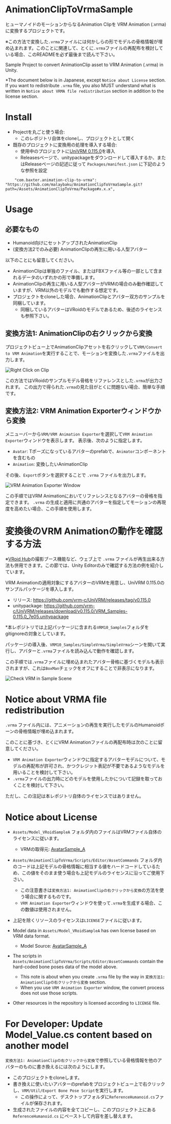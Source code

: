 # AnimationClipToVrmaSample

ヒューマノイドのモーションからなるAnimation Clipを VRM Animation (.vrma) に変換するプロジェクトです。

※この方法で変換した`.vrma`ファイルには何かしらの形でモデルの骨格情報が埋め込まれます。このことに関連して、とくに`.vrma`ファイルの再配布を検討している場合、このREADMEを必ず最後まで読んで下さい。

Sample Project to convert AnimationClip asset to VRM Animation (.vrma) in Unity.

*The document below is in Japanese, except `Notice about License` section. If you want to redistribute `.vrma` file, you also MUST understand what is written in `Notice about VRMA file redistribution` section in addition to the license section.

# Install

- Projectを丸ごと使う場合:
    - このレポジトリ自体をcloneし、プロジェクトとして開く
- 既存のプロジェクトに変換用の処理を導入する場合: 
    - 使用中のプロジェクトに[UniVRM 0.115.0](https://github.com/vrm-c/UniVRM/releases/tag/v0.115.0)を導入
    - Releasesページで、unitypackageをダウンロードして導入するか、またはReleaseページの記述に従って `Packages/manifest.json` に下記のような参照を設定

```
    "com.baxter.animation-clip-to-vrma": "https://github.com/malaybaku/AnimationClipToVrmaSample.git?path=/Assets/AnimationClipToVrma/Package#x.x.x",
```

# Usage

## 必要なもの

- Humanoid向けにセットアップされたAnimationClip
- (変換方法2でのみ必要) AnimationClipの再生に用いる人型アバター

以下のことにも留意してください。

- AnimationClipは単独のファイル、またはFBXファイル等の一部として含まれるデータのいずれかの形で準備します。
- AnimationClipの再生に用いる人型アバターがVRMの場合のみ動作確認していますが、VRM以外のモデルでも動作する想定です。
- プロジェクトをcloneした場合、AnimationClipとアバター双方のサンプルを同梱しています。
    - 同梱しているアバターはVRoidのモデルであるため、後述のライセンスも参照下さい。


## 変換方法1: AnimationClipの右クリックから変換

プロジェクトビュー上でAnimationClipアセットを右クリックして`VRM/Convert to VRM Animation`を実行することで、モーションを変換した`.vrma`ファイルを出力します。

![Right Click on Clip](./img/right_click_on_clip.png)

この方法ではVRoidのサンプルモデル骨格をリファレンスとした`.vrma`が出力されます。
この出力で得られた`.vrma`の見た目がとくに問題ない場合、簡単な手順です。


## 変換方法2: VRM Animation Exporterウィンドウから変換

メニューバーから`VRM/VRM Animation Exporter`を選択して`VRM Animation Exporter`ウィンドウを表示します。
表示後、次のように指定します。

- `Avatar`: Tポーズになっているアバターのprefabで、`Animator`コンポーネントを含むもの
- `Animation`: 変換したいAnimationClip

その後、`Export`ボタンを選択することで `.vrma` ファイルを出力します。

![VRM Animation Exporter Window](./img/vrm_animation_exporter_window.png)

この手順ではVRM Animationにおいてリファレンスとなるアバターの骨格を指定できます。
`.vrma` の生成と適用に共通のアバターを指定してモーションの再現度を高めたい場合、この手順を使用します。


# 変換後のVRM Animationの動作を確認する方法

※[VRoid Hub](https://hub.vroid.com/)の撮影ブース機能など、ウェブ上で `.vrma` ファイルが再生出来る方法も併用できます。この節では、Unity Editorのみで確認する方法の例を紹介しています。

VRM Animationの適用対象にするアバターのVRMを用意し、UniVRM 0.115.0のサンプルパッケージを導入します。

- リリース: https://github.com/vrm-c/UniVRM/releases/tag/v0.115.0
- unitypackage: https://github.com/vrm-c/UniVRM/releases/download/v0.115.0/VRM_Samples-0.115.0_7e05.unitypackage

*本レポジトリでは上記パッケージに含まれる`VRM10_Samples`フォルダをgitignoreの対象としています。

パッケージの導入後、`VRM10_Samples/SimpleVrma/SimpleVrma`シーンを開いて実行し、アバターと`.vrma`ファイルを読み込んで動作を確認します。

この手順では`.vrma`ファイルに埋め込まれたアバター骨格に基づくモデルも表示されますが、これは`BoxMan`チェックをオフにすることで非表示になります。

![Check VRM in Sample Scene](./img/check_vrma_in_simple_vrma_scene.png)


# Notice about VRMA file redistribution

`.vrma` ファイル内には、アニメーションの再生を実行したモデルのHumanoidボーンの骨格情報が埋め込まれます。

このことに基づき、とくにVRM Animationファイルの再配布時は次のことに留意してください。

- `VRM Animation Exporter`ウィンドウに指定するアバターモデルについて、モデルの再配布が許可され、かつクレジット表記が不要であるようなモデルを用いることを検討して下さい。
- `.vrma`ファイルの出力時にどのモデルを使用したかについて記録を取っておくことを検討して下さい。

ただし、この注記は本レポジトリ自体のライセンスではありません。


# Notice about License

- `Assets/Model_VRoidSampleA` フォルダ内のファイルはVRMファイル自体のライセンスに従います。
    - VRMの取得元: [AvatarSample_A](https://hub.vroid.com/characters/2843975675147313744/models/5644550979324015604)
- `Assets/AnimationClipToVrma/Scripts/Editor/AssetCommands` フォルダ内のコードは上記モデルの骨格情報に相当する値をハードコードしているため、この値をそのまま使う場合も上記モデルのライセンスに沿ってご使用下さい。
    - この注意書きは`変換方法1: AnimationClipの右クリックから変換`の方法を使う場合に関するものです。
    - `VRM Animation Exporter`ウィンドウを使って`.vrma`を生成する場合、この数値は使用されません。
- 上記を除くリソースのライセンスは`LICENSE`ファイルに従います。


- Model data in `Assets/Model_VRoidSampleA` has own license based on VRM data format.
    - Model Source: [AvatarSample_A](https://hub.vroid.com/characters/2843975675147313744/models/5644550979324015604)
- The scripts in `Assets/AnimationClipToVrma/Scripts/Editor/AssetCommands` contain the hard-coded bone poses data of the model above.
    - This note is about when you create `.vrma` file by the way in `変換方法1: AnimationClipの右クリックから変換` section.
    - When you use `VRM Animation Exporter` window, the convert process does not use those scripts.
- Other resources in the repository is licensed according to `LICENSE` file.


# For Developer: Update Model_Value.cs content based on another model

`変換方法1: AnimationClipの右クリックから変換`で参照している骨格情報を他のアバターのものに書き換えるには次のようにします。

- このプロジェクトをcloneします。
- 書き換えに使いたいアバターのprefabをプロジェクトビュー上で右クリックし、`VRM/Util/Export Bone Pose Script`を実行します。
    - この操作によって、デスクトップフォルダに`ReferenceHumanoid.cs`ファイルが保存されます。
- 生成されたファイルの内容を全てコピーし、このプロジェクト上にある `ReferenceHumanoid.cs` にペーストして内容を差し替えます。

